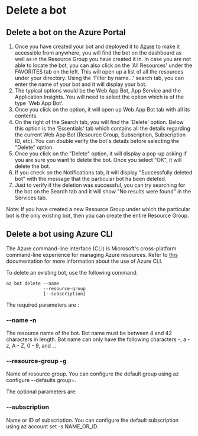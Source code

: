 
# Delete a bot


## Delete a bot on the Azure Portal

1. Once you have created your bot and deployed it to [Azure](https://portal.azure.com) to make it accessible from anywhere, you will find the bot on the dashboard as well as in the Resource Group you have created it in. In case you are not able to locate the bot, you can also click on the 'All Resources' under the FAVORITES tab on the left. This will open up a list of all the resources under your directory. Using the 'Filter by name...' search tab, you can enter the name of your bot and it will display your bot. 
2. The typical options would be the Web App Bot, App Service and the Application Insights. You will need to select the option which is of the type 'Web App Bot'.
3. Once you click on the option, it will open up Web App Bot tab with all its contents.
4. On the right of the Search tab, you will find the 'Delete' option. Below this option is the 'Essentials' tab which contains all the details regarding the current Web App Bot (Resource Group, Subscription, Subscription ID, etc). You can double verify the bot's details before selecting the "Delete" option.
5. Once you click on the "Delete" option, it will display a pop-up asking if you are sure you want to delete the bot. Once you select "OK", it will delete the bot.
6. If you check on the Notifications tab, it will display "Successfully deleted bot" with the message that the particular bot ha been deleted.
7. Just to verify if the deletion was successful, you can try searching for the bot on the Search tab and it will show "No results were found" in the Services tab.

Note: If you have created a new Resource Group under which the particular bot is the only existing bot, then you can create the entire Resource Group.


## Delete a bot using Azure CLI

The Azure command-line interface (CLI) is Microsoft's cross-platform command-line experience for managing Azure resources. Refer to [this](https://docs.microsoft.com/en-us/cli/azure/bot?view=azure-cli-latest) documentation for more information about the use of Azure CLI.

To delete an existing bot, use the following command:

```
az bot delete --name
              --resource-group
              [--subscription]
```
The required parameters are :

### --name -n

The resource name of the bot. Bot name must be between 4 and 42 characters in length. Bot name can only have the following characters -, a - z, A - Z, 0 - 9, and _.

### --resource-group -g

Name of resource group. You can configure the default group using az configure --defaults group=<name>.

The optional parameters are:

### --subscription

Name or ID of subscription. You can configure the default subscription using az account set -s NAME_OR_ID.


